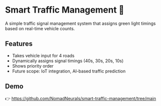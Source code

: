 # Smart Traffic Management 🚦
A simple traffic signal management system that assigns green light timings based on real-time vehicle counts.

## Features
- Takes vehicle input for 4 roads
- Dynamically assigns signal timings (40s, 30s, 20s, 10s)
- Shows priority order
- Future scope: IoT integration, AI-based traffic prediction

## Demo
👉 https://github.com/NomadNeurals/smart-traffic-management/tree/main
